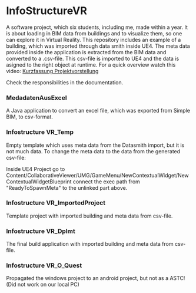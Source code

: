 # InfoStructureVR
A software project, which six students, including me, made within a year. It is about loading in BIM data from buildings and to visualize them, so one can explore it in Virtual Reality. This repository includes an example of a building, which was imported through data smith inside UE4. The meta data provided inside the application is extracted from the BIM data and converted to a .csv-file. This csv-file is imported to UE4 and the data is asigned to the right object at runtime.
For a quick overview watch this video: [Kurzfassung Projektvorstellung](https://www.youtube.com/watch?v=K2HljHToOYE)

Check the responsibilities in the documentation.

### MedadatenAusExcel

A Java application to convert an excel file, which was exported from Simple BIM, to csv-format.

### Infostructure VR_Temp

Empty template which uses meta data from the Datasmith import, but it is not much data. To change the meta data to the data from the generated csv-file:

Inside UE4 Project go to Content/CollaborativeViewer/UMG/GameMenu/NewContextualWidget/NewContextualWidgetBlueprint
connect the exec path from "ReadyToSpawnMeta" to the unlinked part above.

### Infostructure VR_ImportedProject

Template project with imported building and meta data from csv-file.

### Infostructure VR_Dplmt

The final build application with imported building and meta data from csv-file.

### Infostructure VR_O_Quest

Propagated the windows project to an android project, but not as a ASTC! (Did not work on our local PC)
